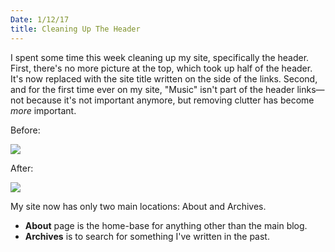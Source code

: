 ```yaml
---
Date: 1/12/17
title: Cleaning Up The Header
---
```


I spent some time this week cleaning up my site, specifically the header. First, there's no more picture at the top, which took up half of the header. It's now replaced with the site title written on the side of the links. Second, and for the first time ever on my site, "Music" isn't part of the header links—not because it's not important anymore, but removing clutter has become *more* important.

Before:

![][image-1]

After:

![][image-2]

My site now has only two main locations: About and Archives.

- **About** page is the home-base for anything other than the main blog.
- **Archives** is to search for something I've written in the past.

[image-1]:	https://dl.dropboxusercontent.com/s/qwu4a4tuoseuskt/8B99D737-A82F-407E-A84C-07F0510FBBD2.jpg
[image-2]:	https://dl.dropboxusercontent.com/s/613v9bimyowgtsr/D201C29F-7227-407A-A594-3792A62FB370.jpg